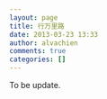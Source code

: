 ```yaml
---
layout: page
title: 行万里路
date: 2013-03-23 13:33
author: alvachien
comments: true
categories: []
---
```

To be update.
